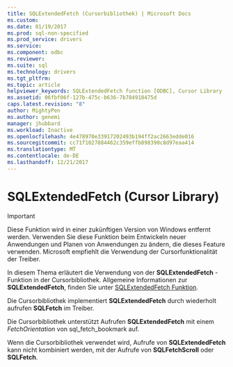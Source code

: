 ```yaml
---
title: SQLExtendedFetch (Cursorbibliothek) | Microsoft Docs
ms.custom: 
ms.date: 01/19/2017
ms.prod: sql-non-specified
ms.prod_service: drivers
ms.service: 
ms.component: odbc
ms.reviewer: 
ms.suite: sql
ms.technology: drivers
ms.tgt_pltfrm: 
ms.topic: article
helpviewer_keywords: SQLExtendedFetch function [ODBC], Cursor Library
ms.assetid: 06fbf06f-127b-475c-b636-7b784918475d
caps.latest.revision: "8"
author: MightyPen
ms.author: genemi
manager: jhubbard
ms.workload: Inactive
ms.openlocfilehash: 4e478970e33917202493b194ff2ac2663edde016
ms.sourcegitcommit: cc71f1027884462c359effb898390c8d97eaa414
ms.translationtype: MT
ms.contentlocale: de-DE
ms.lasthandoff: 12/21/2017
---
```

# <a name="sqlextendedfetch-cursor-library"></a>SQLExtendedFetch (Cursor Library)
> [!IMPORTANT]  
>  Diese Funktion wird in einer zukünftigen Version von Windows entfernt werden. Verwenden Sie diese Funktion beim Entwickeln neuer Anwendungen und Planen von Anwendungen zu ändern, die dieses Feature verwenden. Microsoft empfiehlt die Verwendung der Cursorfunktionalität der Treiber.  
  
 In diesem Thema erläutert die Verwendung von der **SQLExtendedFetch** -Funktion in der Cursorbibliothek. Allgemeine Informationen zur **SQLExtendedFetch**, finden Sie unter [SQLExtendedFetch Funktion](../../../odbc/reference/syntax/sqlextendedfetch-function.md).  
  
 Die Cursorbibliothek implementiert **SQLExtendedFetch** durch wiederholt aufrufen **SQLFetch** im Treiber.  
  
 Die Cursorbibliothek unterstützt Aufrufen **SQLExtendedFetch** mit einem *FetchOrientation* von sql_fetch_bookmark auf.  
  
 Wenn die Cursorbibliothek verwendet wird, Aufrufe von **SQLExtendedFetch** kann nicht kombiniert werden, mit der Aufrufe von **SQLFetchScroll** oder **SQLFetch**.
